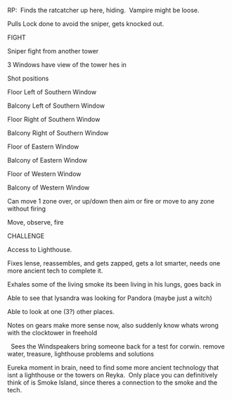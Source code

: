 RP:  Finds the ratcatcher up here, hiding.  Vampire might be loose.

Pulls Lock done to avoid the sniper, gets knocked out.

FIGHT

Sniper fight from another tower

3 Windows have view of the tower hes in

Shot positions

Floor Left of Southern Window

Balcony Left of Southern Window

Floor Right of Southern Window

Balcony Right of Southern Window

Floor of Eastern Window

Balcony of Eastern Window

Floor of Western Window

Balcony of Western Window

Can move 1 zone over, or up/down then aim or fire or move to any zone without firing

Move, observe, fire

CHALLENGE

Access to Lighthouse.

Fixes lense, reassembles, and gets zapped, gets a lot smarter, needs one more ancient tech to complete it.

Exhales some of the living smoke its been living in his lungs, goes back in

Able to see that lysandra was looking for Pandora (maybe just a witch)

Able to look at one (3?) other places. 

Notes on gears make more sense now, also suddenly know whats wrong with the clocktower in freehold

  Sees the Windspeakers bring someone back for a test for corwin. remove water, treasure, lighthouse problems and solutions

Eureka moment in brain, need to find some more ancient technology that isnt a lighthouse or the towers on Reyka.  Only place you can definitively think of is Smoke Island, since theres a connection to the smoke and the tech.